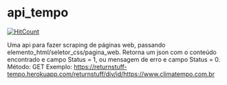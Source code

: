 # api_tempo

[![HitCount](http://hits.dwyl.com/HenriqueBraz/HenriqueBraz/api_tempo.svg)](http://hits.dwyl.com/HenriqueBraz/HenriqueBraz/api_tempo)


Uma api para fazer scraping de páginas web, passando elemento_html/seletor_css/pagina_web. Retorna um json com o conteúdo encontrado e campo Status = 1, ou mensagem de erro e campo Status = 0. Método: GET  Exemplo: https://returnstuff-tempo.herokuapp.com/returnstuff/div/id/https://www.climatempo.com.br  
